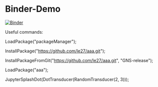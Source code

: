 # Binder-Demo
[![Binder](https://mybinder.org/badge_logo.svg)](https://mybinder.org/v2/gh/le27/Binder-Demo/master)

Useful commands:

LoadPackage("packageManager");

InstallPackage("https://github.com/le27/aaa.git");

InstallPackageFromGit("https://github.com/le27/aaa.git", "GNS-release");

LoadPackage("aaa");

JupyterSplashDot(DotTransducer(RandomTransducer(2, 3)));
